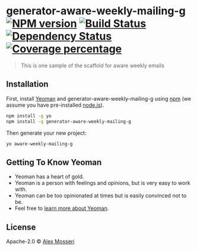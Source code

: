 # generator-aware-weekly-mailing-g [![NPM version][npm-image]][npm-url] [![Build Status][travis-image]][travis-url] [![Dependency Status][daviddm-image]][daviddm-url] [![Coverage percentage][coveralls-image]][coveralls-url]
> This is one sample of the scaffold for aware weekly emails

## Installation

First, install [Yeoman](http://yeoman.io) and generator-aware-weekly-mailing-g using [npm](https://www.npmjs.com/) (we assume you have pre-installed [node.js](https://nodejs.org/)).

```bash
npm install -g yo
npm install -g generator-aware-weekly-mailing-g
```

Then generate your new project:

```bash
yo aware-weekly-mailing-g
```

## Getting To Know Yeoman

 * Yeoman has a heart of gold.
 * Yeoman is a person with feelings and opinions, but is very easy to work with.
 * Yeoman can be too opinionated at times but is easily convinced not to be.
 * Feel free to [learn more about Yeoman](http://yeoman.io/).

## License

Apache-2.0 © [Alex Mosseri]()


[npm-image]: https://badge.fury.io/js/generator-aware-weekly-mailing-g.svg
[npm-url]: https://npmjs.org/package/generator-aware-weekly-mailing-g
[travis-image]: https://travis-ci.org//generator-aware-weekly-mailing-g.svg?branch=master
[travis-url]: https://travis-ci.org//generator-aware-weekly-mailing-g
[daviddm-image]: https://david-dm.org//generator-aware-weekly-mailing-g.svg?theme=shields.io
[daviddm-url]: https://david-dm.org//generator-aware-weekly-mailing-g
[coveralls-image]: https://coveralls.io/repos//generator-aware-weekly-mailing-g/badge.svg
[coveralls-url]: https://coveralls.io/r//generator-aware-weekly-mailing-g
